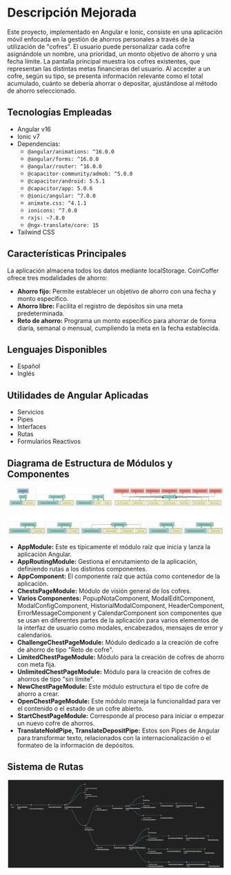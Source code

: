 # Descripción Mejorada

Este proyecto, implementado en Angular e Ionic, consiste en una aplicación móvil enfocada en la gestión de ahorros personales a través de la utilización de "cofres". El usuario puede personalizar cada cofre asignándole un nombre, una prioridad, un monto objetivo de ahorro y una fecha límite. La pantalla principal muestra los cofres existentes, que representan las distintas metas financieras del usuario. Al acceder a un cofre, según su tipo, se presenta información relevante como el total acumulado, cuánto se debería ahorrar o depositar, ajustándose al método de ahorro seleccionado.

## Tecnologías Empleadas

- Angular v16
- Ionic v7
- Dependencias:
  - `@angular/animations: ^16.0.0`
  - `@angular/forms: ^16.0.0`
  - `@angular/router: ^16.0.0`
  - `@capacitor-community/admob: ^5.0.0`
  - `@capacitor/android: 5.5.1`
  - `@capacitor/app: 5.0.6`
  - `@ionic/angular: ^7.0.0`
  - `animate.css: ^4.1.1`
  - `ionicons: ^7.0.0`
  - `rxjs: ~7.8.0`
  - `@ngx-translate/core: 15`
- Tailwind CSS

## Características Principales

La aplicación almacena todos los datos mediante localStorage. CoinCoffer ofrece tres modalidades de ahorro:

- **Ahorro fijo:** Permite establecer un objetivo de ahorro con una fecha y monto específico.
- **Ahorro libre:** Facilita el registro de depósitos sin una meta predeterminada.
- **Reto de ahorro:** Programa un monto específico para ahorrar de forma diaria, semanal o mensual, cumpliendo la meta en la fecha establecida.

## Lenguajes Disponibles

- Español
- Inglés

## Utilidades de Angular Aplicadas

- Servicios
- Pipes
- Interfaces
- Rutas
- Formularios Reactivos

## Diagrama de Estructura de Módulos y Componentes

 <p align="center">
 <img src="/img_readme/diagrama1.png" width="500">
</p>

 <p align="center">
 <img src="/img_readme/diagrama2.png" width="500">
</p>

- **AppModule:** Este es típicamente el módulo raíz que inicia y lanza la aplicación Angular.
- **AppRoutingModule:** Gestiona el enrutamiento de la aplicación, definiendo rutas a los distintos componentes.
- **AppComponent:** El componente raíz que actúa como contenedor de la aplicación.
- **ChestsPageModule:** Módulo de visión general de los cofres.
- **Varios Componentes:** PopupNotaComponent, ModalEditComponent, ModalConfigComponent, HistorialModalComponent, HeaderComponent, ErrorMessageComponent y CalendarComponent son componentes que se usan en diferentes partes de la aplicación para varios elementos de la interfaz de usuario como modales, encabezados, mensajes de error y calendarios.
- **ChallengeChestPageModule:** Módulo dedicado a la creación de cofre de ahorro de tipo "Reto de cofre".
- **LimitedChestPageModule:** Módulo para la creación de cofres de ahorro con meta fija.
- **UnlimitedChestPageModule:** Módulo para la creación de cofres de ahorros de tipo "sin límite".
- **NewChestPageModule:** Este módulo estructura el tipo de cofre de ahorro a crear.
- **OpenChestPageModule:** Este módulo maneja la funcionalidad para ver el contenido o el estado de un cofre abierto.
- **StartChestPageModule:** Corresponde al proceso para iniciar o empezar un nuevo cofre de ahorros.
- **TranslateNoIdPipe, TranslateDepositPipe:** Estos son Pipes de Angular para transformar texto, relacionados con la internacionalización o el formateo de la información de depósitos.

## Sistema de Rutas

 <p align="center">
 <img src="/img_readme/rutas.png" width="500">
</p>

